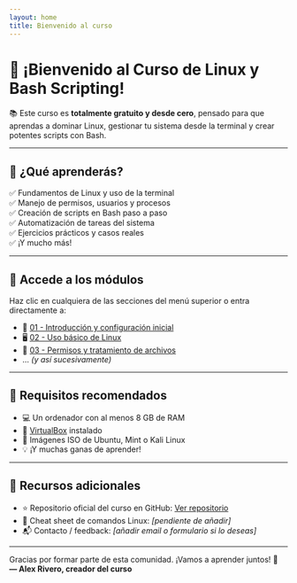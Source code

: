 ```yaml
---
layout: home
title: Bienvenido al curso
---
```


# 👋 ¡Bienvenido al Curso de Linux y Bash Scripting!

📚 Este curso es **totalmente gratuito y desde cero**, pensado para que aprendas a dominar Linux, gestionar tu sistema desde la terminal y crear potentes scripts con Bash.

---

## 📌 ¿Qué aprenderás?

✅ Fundamentos de Linux y uso de la terminal  
✅ Manejo de permisos, usuarios y procesos  
✅ Creación de scripts en Bash paso a paso  
✅ Automatización de tareas del sistema  
✅ Ejercicios prácticos y casos reales  
✅ ¡Y mucho más!

---

## 📂 Accede a los módulos

Haz clic en cualquiera de las secciones del menú superior o entra directamente a:

- 🔧 [01 - Introducción y configuración inicial](./01-introduccion-configuracion-inicial/contenido.md)
- 🖥️ [02 - Uso básico de Linux](./02-uso-basico-linux/contenido.md)
- 🔐 [03 - Permisos y tratamiento de archivos](./03-permisos-tratamiento-informacion/contenido.md)
- ... *(y así sucesivamente)*

---

## 🎯 Requisitos recomendados

- 💻 Un ordenador con al menos 8 GB de RAM  
- 🧪 [VirtualBox](https://www.virtualbox.org/) instalado  
- 🐧 Imágenes ISO de Ubuntu, Mint o Kali Linux  
- 💡 ¡Y muchas ganas de aprender!

---

## 🔗 Recursos adicionales

- ⭐ Repositorio oficial del curso en GitHub: [Ver repositorio](https://github.com/AlexRivero14/linux-bash-course)
- 🐚 Cheat sheet de comandos Linux: *[pendiente de añadir]*
- 📬 Contacto / feedback: *[añadir email o formulario si lo deseas]*

---

Gracias por formar parte de esta comunidad. ¡Vamos a aprender juntos! 💪  
**— Alex Rivero, creador del curso**

